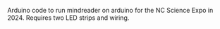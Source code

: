 Arduino code to run mindreader on arduino for the NC Science Expo in 2024.
Requires two LED strips and wiring.
